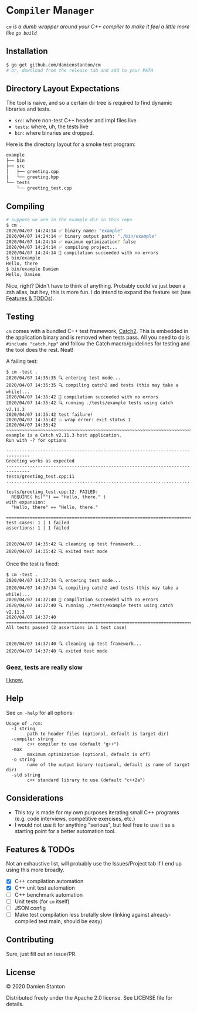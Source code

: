 # **C**`ompiler` **M**`anager`

_`cm` is a dumb wrapper around your C++ compiler to make it feel a little more like `go build`_

## Installation

```sh
$ go get github.com/damienstanton/cm
# or, download from the release tab and add to your PATH

```

## Directory Layout Expectations

The tool is naive, and so a certain dir tree is required to find dynamic libraries and tests.

- `src`: where non-test C++ header and impl files live
- `tests`: where, uh, the tests live
- `bin`: where binaries are dropped.

Here is the directory layout for a smoke test program:

```sh
example
├── bin
├── src
│   ├── greeting.cpp
│   └── greeting.hpp
└── tests
    └── greeting_test.cpp
```

## Compiling

```sh
# suppose we are in the example dir in this repo
$ cm .
2020/04/07 14:24:14 ✅ binary name: "example"
2020/04/07 14:24:14 ✅ binary output path: "./bin/example"
2020/04/07 14:24:14 ✅ maximum optimization? false
2020/04/07 14:24:14 ✅ compiling project...
2020/04/07 14:24:14 🎉 compilation succeeded with no errors
$ bin/example
Hello, there
$ bin/example Damien
Hello, Damien
```

Nice, right? Didn't have to think of anything. Probably could've just been a zsh alias, but hey, this is more fun. I do intend to expand the feature set (see [Features & TODOs](#Features-&-TODOs)).

## Testing

`cm` comes with a bundled C++ test framework, [Catch2](https://github.com/catchorg/Catch2). This is embedded in the application binary and is removed when tests pass. All you need to do is `#include "catch.hpp"` and follow the Catch macro/guidelines for testing and the tool does the rest. Neat!

A failing test:

```console
$ cm -test .
2020/04/07 14:35:35 🔍 entering test mode...
2020/04/07 14:35:35 🔍 compiling catch2 and tests (this may take a while)...
2020/04/07 14:35:42 🎉 compilation succeeded with no errors
2020/04/07 14:35:42 🔍 running ./tests/example tests using catch v2.11.3
2020/04/07 14:35:42 test failure!
2020/04/07 14:35:42 💥 wrap error: exit status 1
2020/04/07 14:35:42
~~~~~~~~~~~~~~~~~~~~~~~~~~~~~~~~~~~~~~~~~~~~~~~~~~~~~~~~~~~~~~~~~~~~~~~~~~~~~~~
example is a Catch v2.11.3 host application.
Run with -? for options

-------------------------------------------------------------------------------
Greeting works as expected
-------------------------------------------------------------------------------
tests/greeting_test.cpp:11
...............................................................................

tests/greeting_test.cpp:12: FAILED:
  REQUIRE( hi("") == "Hello, there." )
with expansion:
  "Hello, there" == "Hello, there."

===============================================================================
test cases: 1 | 1 failed
assertions: 1 | 1 failed


2020/04/07 14:35:42 🔍 cleaning up test framework...
2020/04/07 14:35:42 🔍 exited test mode
```

Once the test is fixed:

```console
$ cm -test .
2020/04/07 14:37:34 🔍 entering test mode...
2020/04/07 14:37:34 🔍 compiling catch2 and tests (this may take a while)...
2020/04/07 14:37:40 🎉 compilation succeeded with no errors
2020/04/07 14:37:40 🔍 running ./tests/example tests using catch v2.11.3
2020/04/07 14:37:40 ===============================================================================
All tests passed (2 assertions in 1 test case)


2020/04/07 14:37:40 🔍 cleaning up test framework...
2020/04/07 14:37:40 🔍 exited test mode
```

### Geez, tests are really slow

[I know.](#Features-&-TODOs)

## Help

See `cm -help` for all options:

```console
Usage of ./cm:
  -I string
        path to header files (optional, default is target dir)
  -compiler string
        c++ compiler to use (default "g++")
  -max
        maximum optimization (optional, default is off)
  -o string
        name of the output binary (optional, default is name of target dir)
  -std string
        c++ standard library to use (default "c++2a")
```

## Considerations

- This toy is made for my own purposes iterating small C++ programs (e.g. code interviews, competitive exercises, etc.)
- I would not use it for anything "serious", but feel free to use it as a starting point for a better automation tool.

## Features & TODOs

Not an exhaustive list, will probably use the Issues/Project tab if I end up using this more broadly.

- [x] C++ compilation automation
- [x] C++ unit test automation
- [ ] C++ benchmark automation
- [ ] Unit tests (for `cm` itself)
- [ ] JSON config
- [ ] Make test compilation less brutally slow (linking against already-compiled test main, should be easy)

## Contributing

Sure, just fill out an issue/PR.

## License

© 2020 Damien Stanton

Distributed freely under the Apache 2.0 license. See LICENSE file for details.
